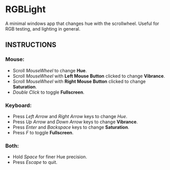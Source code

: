 # RGBLight
A minimal windows app that changes hue with the scrollwheel. Useful for RGB testing, and lighting in general.

## INSTRUCTIONS
### Mouse:
- Scroll *MouseWheel* to change **Hue**.
- Scroll *MouseWheel* with **Left Mouse Button** clicked to change **Vibrance**.
- Scroll *MouseWheel* with **Right Mouse Button** clicked to change **Saturation**.
- *Double Click* to toggle **Fullscreen**.

### Keyboard:
- Press *Left Arrow* and *Right Arrow* keys to change *Hue*.
- Press *Up Arrow* and *Down Arrow* keys to change  **Vibrance**.
- Press *Enter* and *Backspace* keys to change  **Saturation**.
- Press *F* to toggle **Fullscreen**.

### Both:
- Hold *Space* for finer Hue precision.
- Press *Escape* to quit.